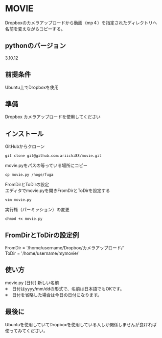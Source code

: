 # MOVIE   
Dropboxのカメラアップロードから動画（mp４）を指定されたディレクトリへ名前を変えながらコピーする。  

## pythonのバージョン
3.10.12

## 前提条件
Ubuntu上でDropboxを使用  

## 準備
Dropbox カメラアップロードを使用してください  

## インストール
GitHubからクローン  
```
git clone git@github.com:ariichi88/movie.git
```
movie.pyをパスの等っている場所にコピー 
```
cp movie.py /hoge/fuga
```
FromDirとToDirの設定  
エディタでmovie.pyを開きFromDirとToDirを設定する  
```
vim movie.py
```
実行権（パーミッション）の変更 
```
chmod +x movie.py
```

## FromDirとToDirの設定例
FromDir = '/home/username/Dropbox/カメラアップロード/'  
ToDir = '/home/username/mymovie/'  

## 使い方
movie.py [日付] 新しい名前  
※　日付はyyyy/mm/ddの形式で、名前は日本語でもOKです。  
※　日付を省略した場合は今日の日付になります。  

## 最後に
Ubuntuを使用していてDropboxを使用している人しか関係しませんが良ければ使ってみてください。  
